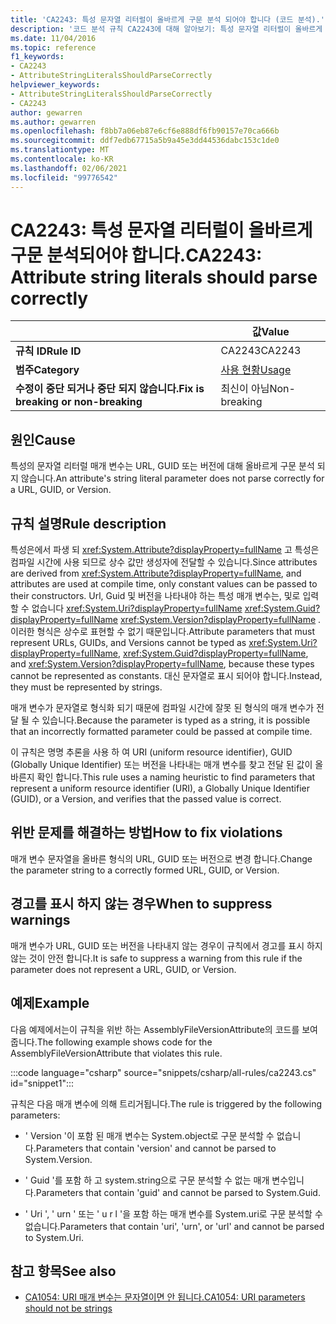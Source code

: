 ```yaml
---
title: 'CA2243: 특성 문자열 리터럴이 올바르게 구문 분석 되어야 합니다 (코드 분석).'
description: '코드 분석 규칙 CA2243에 대해 알아보기: 특성 문자열 리터럴이 올바르게 구문 분석 되어야 합니다.'
ms.date: 11/04/2016
ms.topic: reference
f1_keywords:
- CA2243
- AttributeStringLiteralsShouldParseCorrectly
helpviewer_keywords:
- AttributeStringLiteralsShouldParseCorrectly
- CA2243
author: gewarren
ms.author: gewarren
ms.openlocfilehash: f8bb7a06eb87e6cf6e888df6fb90157e70ca666b
ms.sourcegitcommit: ddf7edb67715a5b9a45e3dd44536dabc153c1de0
ms.translationtype: MT
ms.contentlocale: ko-KR
ms.lasthandoff: 02/06/2021
ms.locfileid: "99776542"
---
```

# <a name="ca2243-attribute-string-literals-should-parse-correctly"></a><span data-ttu-id="1aea6-103">CA2243: 특성 문자열 리터럴이 올바르게 구문 분석되어야 합니다.</span><span class="sxs-lookup"><span data-stu-id="1aea6-103">CA2243: Attribute string literals should parse correctly</span></span>

| | <span data-ttu-id="1aea6-104">값</span><span class="sxs-lookup"><span data-stu-id="1aea6-104">Value</span></span> |
|-|-|
| <span data-ttu-id="1aea6-105">**규칙 ID**</span><span class="sxs-lookup"><span data-stu-id="1aea6-105">**Rule ID**</span></span> |<span data-ttu-id="1aea6-106">CA2243</span><span class="sxs-lookup"><span data-stu-id="1aea6-106">CA2243</span></span>|
| <span data-ttu-id="1aea6-107">**범주**</span><span class="sxs-lookup"><span data-stu-id="1aea6-107">**Category**</span></span> |[<span data-ttu-id="1aea6-108">사용 현황</span><span class="sxs-lookup"><span data-stu-id="1aea6-108">Usage</span></span>](usage-warnings.md)|
| <span data-ttu-id="1aea6-109">**수정이 중단 되거나 중단 되지 않습니다.**</span><span class="sxs-lookup"><span data-stu-id="1aea6-109">**Fix is breaking or non-breaking**</span></span> |<span data-ttu-id="1aea6-110">최신이 아님</span><span class="sxs-lookup"><span data-stu-id="1aea6-110">Non-breaking</span></span>|

## <a name="cause"></a><span data-ttu-id="1aea6-111">원인</span><span class="sxs-lookup"><span data-stu-id="1aea6-111">Cause</span></span>

<span data-ttu-id="1aea6-112">특성의 문자열 리터럴 매개 변수는 URL, GUID 또는 버전에 대해 올바르게 구문 분석 되지 않습니다.</span><span class="sxs-lookup"><span data-stu-id="1aea6-112">An attribute's string literal parameter does not parse correctly for a URL, GUID, or Version.</span></span>

## <a name="rule-description"></a><span data-ttu-id="1aea6-113">규칙 설명</span><span class="sxs-lookup"><span data-stu-id="1aea6-113">Rule description</span></span>

<span data-ttu-id="1aea6-114">특성은에서 파생 되 <xref:System.Attribute?displayProperty=fullName> 고 특성은 컴파일 시간에 사용 되므로 상수 값만 생성자에 전달할 수 있습니다.</span><span class="sxs-lookup"><span data-stu-id="1aea6-114">Since attributes are derived from <xref:System.Attribute?displayProperty=fullName>, and attributes are used at compile time, only constant values can be passed to their constructors.</span></span> <span data-ttu-id="1aea6-115">Url, Guid 및 버전을 나타내야 하는 특성 매개 변수는, 및로 입력할 수 없습니다 <xref:System.Uri?displayProperty=fullName> <xref:System.Guid?displayProperty=fullName> <xref:System.Version?displayProperty=fullName> . 이러한 형식은 상수로 표현할 수 없기 때문입니다.</span><span class="sxs-lookup"><span data-stu-id="1aea6-115">Attribute parameters that must represent URLs, GUIDs, and Versions cannot be typed as <xref:System.Uri?displayProperty=fullName>, <xref:System.Guid?displayProperty=fullName>, and <xref:System.Version?displayProperty=fullName>, because these types cannot be represented as constants.</span></span> <span data-ttu-id="1aea6-116">대신 문자열로 표시 되어야 합니다.</span><span class="sxs-lookup"><span data-stu-id="1aea6-116">Instead, they must be represented by strings.</span></span>

<span data-ttu-id="1aea6-117">매개 변수가 문자열로 형식화 되기 때문에 컴파일 시간에 잘못 된 형식의 매개 변수가 전달 될 수 있습니다.</span><span class="sxs-lookup"><span data-stu-id="1aea6-117">Because the parameter is typed as a string, it is possible that an incorrectly formatted parameter could be passed at compile time.</span></span>

<span data-ttu-id="1aea6-118">이 규칙은 명명 추론을 사용 하 여 URI (uniform resource identifier), GUID (Globally Unique Identifier) 또는 버전을 나타내는 매개 변수를 찾고 전달 된 값이 올바른지 확인 합니다.</span><span class="sxs-lookup"><span data-stu-id="1aea6-118">This rule uses a naming heuristic to find parameters that represent a uniform resource identifier (URI), a Globally Unique Identifier (GUID), or a Version, and verifies that the passed value is correct.</span></span>

## <a name="how-to-fix-violations"></a><span data-ttu-id="1aea6-119">위반 문제를 해결하는 방법</span><span class="sxs-lookup"><span data-stu-id="1aea6-119">How to fix violations</span></span>

<span data-ttu-id="1aea6-120">매개 변수 문자열을 올바른 형식의 URL, GUID 또는 버전으로 변경 합니다.</span><span class="sxs-lookup"><span data-stu-id="1aea6-120">Change the parameter string to a correctly formed URL, GUID, or Version.</span></span>

## <a name="when-to-suppress-warnings"></a><span data-ttu-id="1aea6-121">경고를 표시 하지 않는 경우</span><span class="sxs-lookup"><span data-stu-id="1aea6-121">When to suppress warnings</span></span>

<span data-ttu-id="1aea6-122">매개 변수가 URL, GUID 또는 버전을 나타내지 않는 경우이 규칙에서 경고를 표시 하지 않는 것이 안전 합니다.</span><span class="sxs-lookup"><span data-stu-id="1aea6-122">It is safe to suppress a warning from this rule if the parameter does not represent a URL, GUID, or Version.</span></span>

## <a name="example"></a><span data-ttu-id="1aea6-123">예제</span><span class="sxs-lookup"><span data-stu-id="1aea6-123">Example</span></span>

<span data-ttu-id="1aea6-124">다음 예제에서는이 규칙을 위반 하는 AssemblyFileVersionAttribute의 코드를 보여 줍니다.</span><span class="sxs-lookup"><span data-stu-id="1aea6-124">The following example shows code for the AssemblyFileVersionAttribute that violates this rule.</span></span>

:::code language="csharp" source="snippets/csharp/all-rules/ca2243.cs" id="snippet1":::

<span data-ttu-id="1aea6-125">규칙은 다음 매개 변수에 의해 트리거됩니다.</span><span class="sxs-lookup"><span data-stu-id="1aea6-125">The rule is triggered by the following parameters:</span></span>

- <span data-ttu-id="1aea6-126">' Version '이 포함 된 매개 변수는 System.object로 구문 분석할 수 없습니다.</span><span class="sxs-lookup"><span data-stu-id="1aea6-126">Parameters that contain 'version' and cannot be parsed to System.Version.</span></span>

- <span data-ttu-id="1aea6-127">' Guid '를 포함 하 고 system.string으로 구문 분석할 수 없는 매개 변수입니다.</span><span class="sxs-lookup"><span data-stu-id="1aea6-127">Parameters that contain 'guid' and cannot be parsed to System.Guid.</span></span>

- <span data-ttu-id="1aea6-128">' Uri ', ' urn ' 또는 ' u r l '을 포함 하는 매개 변수를 System.uri로 구문 분석할 수 없습니다.</span><span class="sxs-lookup"><span data-stu-id="1aea6-128">Parameters that contain 'uri', 'urn', or 'url' and cannot be parsed to System.Uri.</span></span>

## <a name="see-also"></a><span data-ttu-id="1aea6-129">참고 항목</span><span class="sxs-lookup"><span data-stu-id="1aea6-129">See also</span></span>

- [<span data-ttu-id="1aea6-130">CA1054: URI 매개 변수는 문자열이면 안 됩니다.</span><span class="sxs-lookup"><span data-stu-id="1aea6-130">CA1054: URI parameters should not be strings</span></span>](ca1054.md)
